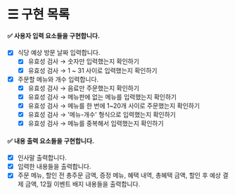 # ☰ 구현 목록

#### ✅ 사용자 입력 요소들을 구현합니다.   

- [x] 식당 예상 방문 날짜 입력합니다.
    - [x] 유효성 검사 → 숫자만 입력했는지 확인하기
    - [x] 유효성 검사 → 1 ~ 31 사이로 입력했는지 확인하기
- [x] 주문할 메뉴와 개수 입력합니다.
    - [x] 유효성 검사 → 음료만 주문했는지 확인하기
    - [x] 유효성 검사 → 메뉴판에 없는 메뉴를 입력했는지 확인하기
    - [x] 유효성 검사 → 메뉴를 한 번에 1~20개 사이로 주문했는지 확인하기
    - [x] 유효성 검사 → '메뉴-개수' 형식으로 입력했는지 확인하기
    - [x] 유효성 검사 → 메뉴를 중복해서 입력했는지 확인하기

#### ✅ 내용 출력 요소들을 구현합니다.   

- [x] 인사말 출력합니다.
- [x] 입력한 내용들을 출력합니다.
- [x] 주문 메뉴, 할인 전 총주문 금액, 증정 메뉴, 혜택 내역, 총혜택 금액, 할인 후 예상 결제 금액, 12월 이벤트 배지 내용들을 출력합니다.